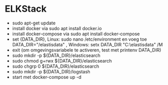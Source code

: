 # ELKStack
* sudo apt-get update
* install docker via sudo apt install docker.io
* install docker-compose via sudo apt install docker-compose
* set {DATA_DIR}, Linux: sudo nano /etc/environment en voeg toe DATA_DIR="/elastisdata" , Windows: setx DATA_DIR "C:\elastisdata" /M
* exit (om omgevingsvariabele te activeren, test met printenv DATA_DIR)
* sudo mkdir -p ${DATA_DIR}/elasticsearch
* sudo chmod g+rwx ${DATA_DIR}/elasticsearch
* sudo chgrp 0 ${DATA_DIR}/elasticsearch
* sudo mkdir -p ${DATA_DIR}/logstash
* start met docker-compose up -d